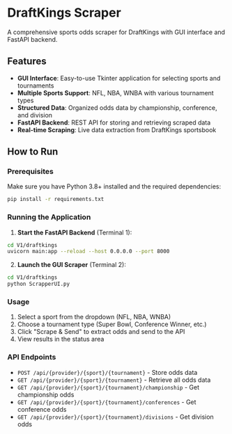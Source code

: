 # DraftKings Scraper

A comprehensive sports odds scraper for DraftKings with GUI interface and FastAPI backend.

## Features

- **GUI Interface**: Easy-to-use Tkinter application for selecting sports and tournaments
- **Multiple Sports Support**: NFL, NBA, WNBA with various tournament types
- **Structured Data**: Organized odds data by championship, conference, and division
- **FastAPI Backend**: REST API for storing and retrieving scraped data
- **Real-time Scraping**: Live data extraction from DraftKings sportsbook

## How to Run

### Prerequisites

Make sure you have Python 3.8+ installed and the required dependencies:

```bash
pip install -r requirements.txt
```

### Running the Application

1. **Start the FastAPI Backend** (Terminal 1):
```bash
cd V1/draftkings
uvicorn main:app --reload --host 0.0.0.0 --port 8000
```

2. **Launch the GUI Scraper** (Terminal 2):
```bash
cd V1/draftkings
python ScrapperUI.py
```

### Usage

1. Select a sport from the dropdown (NFL, NBA, WNBA)
2. Choose a tournament type (Super Bowl, Conference Winner, etc.)
3. Click "Scrape & Send" to extract odds and send to the API
4. View results in the status area

### API Endpoints

- `POST /api/{provider}/{sport}/{tournament}` - Store odds data
- `GET /api/{provider}/{sport}/{tournament}` - Retrieve all odds data
- `GET /api/{provider}/{sport}/{tournament}/championship` - Get championship odds
- `GET /api/{provider}/{sport}/{tournament}/conferences` - Get conference odds
- `GET /api/{provider}/{sport}/{tournament}/divisions` - Get division odds



